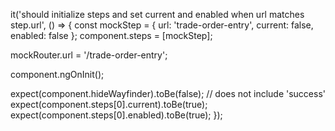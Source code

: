 it('should initialize steps and set current and enabled when url matches step.url', () => {
  const mockStep = { url: 'trade-order-entry', current: false, enabled: false };
  component.steps = [mockStep];

  mockRouter.url = '/trade-order-entry';

  component.ngOnInit();

  expect(component.hideWayfinder).toBe(false); // does not include 'success'
  expect(component.steps[0].current).toBe(true);
  expect(component.steps[0].enabled).toBe(true);
});